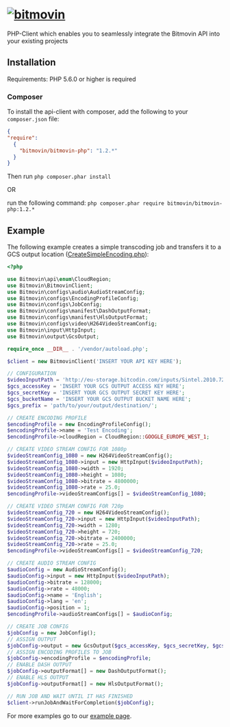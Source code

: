 # [![bitmovin](https://cloudfront-prod.bitmovin.com/wp-content/themes/Bitmovin-V-0.1/images/logo3.png)](http://www.bitmovin.com)
PHP-Client which enables you to seamlessly integrate the Bitmovin API into your existing projects

Installation 
------------

Requirements: PHP 5.6.0 or higher is required

### Composer ###
 
  
To install the api-client with composer, add the following to your `composer.json` file:  
```json
{
"require": 
  {
    "bitmovin/bitmovin-php": "1.2.*"
  }
}
```
Then run `php composer.phar install`

OR

run the following command: `php composer.phar require bitmovin/bitmovin-php:1.2.*`

Example
-----
The following example creates a simple transcoding job and transfers it to a GCS output location ([CreateSimpleEncoding.php](https://github.com/bitmovin/bitmovin-php/tree/master/examples/CreateSimpleEncoding.php)):
```php
<?php

use Bitmovin\api\enum\CloudRegion;
use Bitmovin\BitmovinClient;
use Bitmovin\configs\audio\AudioStreamConfig;
use Bitmovin\configs\EncodingProfileConfig;
use Bitmovin\configs\JobConfig;
use Bitmovin\configs\manifest\DashOutputFormat;
use Bitmovin\configs\manifest\HlsOutputFormat;
use Bitmovin\configs\video\H264VideoStreamConfig;
use Bitmovin\input\HttpInput;
use Bitmovin\output\GcsOutput;

require_once __DIR__ . '/vendor/autoload.php';

$client = new BitmovinClient('INSERT YOUR API KEY HERE');

// CONFIGURATION
$videoInputPath = 'http://eu-storage.bitcodin.com/inputs/Sintel.2010.720p.mkv';
$gcs_accessKey = 'INSERT YOUR GCS OUTPUT ACCESS KEY HERE';
$gcs_secretKey = 'INSERT YOUR GCS OUTPUT SECRET KEY HERE';
$gcs_bucketName = 'INSERT YOUR GCS OUTPUT BUCKET NAME HERE';
$gcs_prefix = 'path/to/your/output/destination/';

// CREATE ENCODING PROFILE
$encodingProfile = new EncodingProfileConfig();
$encodingProfile->name = 'Test Encoding';
$encodingProfile->cloudRegion = CloudRegion::GOOGLE_EUROPE_WEST_1;

// CREATE VIDEO STREAM CONFIG FOR 1080p
$videoStreamConfig_1080 = new H264VideoStreamConfig();
$videoStreamConfig_1080->input = new HttpInput($videoInputPath);
$videoStreamConfig_1080->width = 1920;
$videoStreamConfig_1080->height = 1080;
$videoStreamConfig_1080->bitrate = 4800000;
$videoStreamConfig_1080->rate = 25.0;
$encodingProfile->videoStreamConfigs[] = $videoStreamConfig_1080;

// CREATE VIDEO STREAM CONFIG FOR 720p
$videoStreamConfig_720 = new H264VideoStreamConfig();
$videoStreamConfig_720->input = new HttpInput($videoInputPath);
$videoStreamConfig_720->width = 1280;
$videoStreamConfig_720->height = 720;
$videoStreamConfig_720->bitrate = 2400000;
$videoStreamConfig_720->rate = 25.0;
$encodingProfile->videoStreamConfigs[] = $videoStreamConfig_720;

// CREATE AUDIO STREAM CONFIG
$audioConfig = new AudioStreamConfig();
$audioConfig->input = new HttpInput($videoInputPath);
$audioConfig->bitrate = 128000;
$audioConfig->rate = 48000;
$audioConfig->name = 'English';
$audioConfig->lang = 'en';
$audioConfig->position = 1;
$encodingProfile->audioStreamConfigs[] = $audioConfig;

// CREATE JOB CONFIG
$jobConfig = new JobConfig();
// ASSIGN OUTPUT
$jobConfig->output = new GcsOutput($gcs_accessKey, $gcs_secretKey, $gcs_bucketName, $gcs_prefix);
// ASSIGN ENCODING PROFILES TO JOB
$jobConfig->encodingProfile = $encodingProfile;
// ENABLE DASH OUTPUT
$jobConfig->outputFormat[] = new DashOutputFormat();
// ENABLE HLS OUTPUT
$jobConfig->outputFormat[] = new HlsOutputFormat();

// RUN JOB AND WAIT UNTIL IT HAS FINISHED
$client->runJobAndWaitForCompletion($jobConfig);
```

For more examples go to our [example page](https://github.com/bitmovin/bitmovin-php/tree/master/examples/).